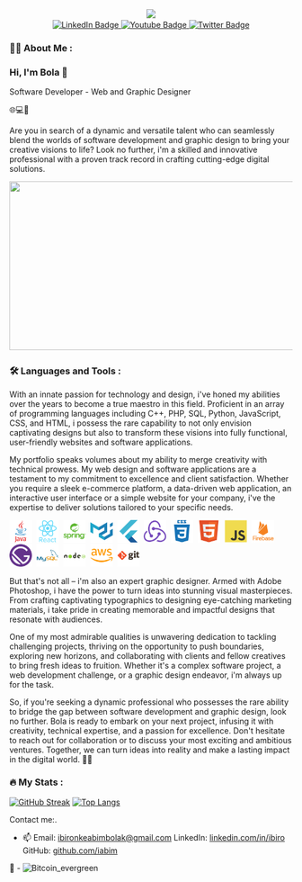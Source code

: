 <div id="header" align="center">
  <img src="https://media.giphy.com/media/M9gbBd9nbDrOTu1Mqx/giphy.gif" width="100"/>
</div>
<div id="badges" align="center">
  <a href="https://www.linkedin.com/in/ibiro">
    <img src="https://img.shields.io/badge/LinkedIn-blue?style=for-the-badge&logo=linkedin&logoColor=white" alt="LinkedIn Badge"/>
  </a>
  <a href="https://www.youtube.com/@iabiola">
    <img src="https://img.shields.io/badge/YouTube-red?style=for-the-badge&logo=youtube&logoColor=white" alt="Youtube Badge"/>
  </a>
  <a href="https://twitter.com/iabimbolak">
    <img src="https://img.shields.io/badge/Twitter-blue?style=for-the-badge&logo=twitter&logoColor=white" alt="Twitter Badge"/>
  </a>
</div>

### :woman_technologist: About Me :
### Hi, I'm Bola 👋

Software Developer - Web and Graphic Designer

🌐💻🎨

Are you in search of a dynamic and versatile talent who can seamlessly blend the worlds of software development and graphic design to bring your creative visions to life? 
Look no further, i'm a skilled and innovative professional with a proven track record in crafting cutting-edge digital solutions.


<div align="center">
  <img src="https://media.giphy.com/media/dWesBcTLavkZuG35MI/giphy.gif" width="600" height="300"/>
</div>

### :hammer_and_wrench: Languages and Tools :
With an innate passion for technology and design, i've honed my abilities over the years to become a true maestro in this field. Proficient in an array of programming languages including C++, PHP, SQL, Python, JavaScript, CSS, and HTML, i possess the rare capability to not only envision captivating designs but also to transform these visions into fully functional, user-friendly websites and software applications.

My portfolio speaks volumes about my ability to merge creativity with technical prowess. My web design and software applications are a testament to my commitment to excellence and client satisfaction. Whether you require a sleek e-commerce platform, a data-driven web application, an interactive user interface or a simple website for your company, i've the expertise to deliver solutions tailored to your specific needs.


<div>
  <img src="https://github.com/devicons/devicon/blob/master/icons/java/java-original-wordmark.svg" title="Java" alt="Java" width="40" height="40"/>&nbsp;
  <img src="https://github.com/devicons/devicon/blob/master/icons/react/react-original-wordmark.svg" title="React" alt="React" width="40" height="40"/>&nbsp;
  <img src="https://github.com/devicons/devicon/blob/master/icons/spring/spring-original-wordmark.svg" title="Spring" alt="Spring" width="40" height="40"/>&nbsp;
  <img src="https://github.com/devicons/devicon/blob/master/icons/materialui/materialui-original.svg" title="Material UI" alt="Material UI" width="40" height="40"/>&nbsp;
  <img src="https://github.com/devicons/devicon/blob/master/icons/flutter/flutter-original.svg" title="Flutter" alt="Flutter" width="40" height="40"/>&nbsp;
  <img src="https://github.com/devicons/devicon/blob/master/icons/redux/redux-original.svg" title="Redux" alt="Redux " width="40" height="40"/>&nbsp;
  <img src="https://github.com/devicons/devicon/blob/master/icons/css3/css3-plain-wordmark.svg"  title="CSS3" alt="CSS" width="40" height="40"/>&nbsp;
  <img src="https://github.com/devicons/devicon/blob/master/icons/html5/html5-original.svg" title="HTML5" alt="HTML" width="40" height="40"/>&nbsp;
  <img src="https://github.com/devicons/devicon/blob/master/icons/javascript/javascript-original.svg" title="JavaScript" alt="JavaScript" width="40" height="40"/>&nbsp;
  <img src="https://github.com/devicons/devicon/blob/master/icons/firebase/firebase-plain-wordmark.svg" title="Firebase" alt="Firebase" width="40" height="40"/>&nbsp;
  <img src="https://github.com/devicons/devicon/blob/master/icons/gatsby/gatsby-original.svg" title="Gatsby"  alt="Gatsby" width="40" height="40"/>&nbsp;
  <img src="https://github.com/devicons/devicon/blob/master/icons/mysql/mysql-original-wordmark.svg" title="MySQL"  alt="MySQL" width="40" height="40"/>&nbsp;
  <img src="https://github.com/devicons/devicon/blob/master/icons/nodejs/nodejs-original-wordmark.svg" title="NodeJS" alt="NodeJS" width="40" height="40"/>&nbsp;
  <img src="https://github.com/devicons/devicon/blob/master/icons/amazonwebservices/amazonwebservices-plain-wordmark.svg" title="AWS" alt="AWS" width="40" height="40"/>&nbsp;
  <img src="https://github.com/devicons/devicon/blob/master/icons/git/git-original-wordmark.svg" title="Git" **alt="Git" width="40" height="40"/>
</div>


But that's not all – i'm also an expert graphic designer. Armed with Adobe Photoshop, i have the power to turn ideas into stunning visual masterpieces. From crafting captivating typographics to designing eye-catching marketing materials, i take pride in creating memorable and impactful designs that resonate with audiences.

One of my most admirable qualities is unwavering dedication to tackling challenging projects, thriving on the opportunity to push boundaries, exploring new horizons, and collaborating with clients and fellow creatives to bring fresh ideas to fruition. Whether it's a complex software project, a web development challenge, or a graphic design endeavor, i'm always up for the task.

So, if you're seeking a dynamic professional who possesses the rare ability to bridge the gap between software development and graphic design, look no further. Bola is ready to embark on your next project, infusing it with creativity, technical expertise, and a passion for excellence. Don't hesitate to reach out for collaboration or to discuss your most exciting and ambitious ventures. Together, we can turn ideas into reality and make a lasting impact in the digital world. 🚀🎉
### :fire: My Stats :
[![GitHub Streak](http://github-readme-streak-stats.herokuapp.com?user=iabim&theme=dark&background=000000)](https://git.io/streak-stats)
[![Top Langs](https://github-readme-stats.vercel.app/api/top-langs/?username=iabim&layout=compact&theme=vision-friendly-dark)](https://github.com/iabim/github-readme-stats)


Contact me:.

- 📫     Email: ibironkeabimbolak@gmail.com
    LinkedIn: [linkedin.com/in/ibiro](https://www.linkedin.com/in/ibiro/)
    GitHub: [github.com/iabim](https://github.com/iabim)

👀 -  ![Bitcoin_evergreen](https://github.com/iabim/iabim/assets/140084512/e30a63bc-de5b-4104-8e3f-03c38c1938f6)
 
